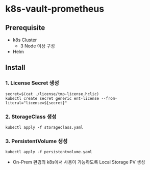 # k8s-vault-prometheus
## Prerequisite
* k8s Cluster
  * 3 Node 이상 구성
* Helm

## Install
### 1. License Secret 생성
```
secret=$(cat ./license/tmp-license.hclic)
kubectl create secret generic ent-license --from-literal="license=${secret}"
```

### 2. StorageClass 생성
```
kubectl apply -f storageclass.yaml
```

### 3. PersistentVolume 생성
```
kubectl apply -f persistentvolume.yaml
```
* On-Prem 환경의 k8s에서 사용이 가능하도록 Local Storage PV 생성
